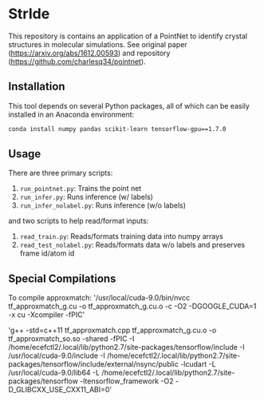 # StrIde

This repository is contains an application of a PointNet to identify crystal structures in molecular simulations. See original paper (https://arxiv.org/abs/1612.00593) and repository (https://github.com/charlesq34/pointnet).

## Installation

This tool depends on several Python packages, all of which can be easily installed in an Anaconda environment:
```bash
conda install numpy pandas scikit-learn tensorflow-gpu==1.7.0
```

## Usage

There are three primary scripts:

1. `run_pointnet.py`: Trains the point net
2. `run_infer.py`: Runs inference (w/ labels)
3. `run_infer_nolabel.py`: Runs inference (w/o labels)

and two scripts to help read/format inputs:

1. `read_train.py`: Reads/formats training data into numpy arrays
2. `read_test_nolabel.py`: Reads/formats data w/o labels and preserves frame id/atom id


## Special Compilations
To compile approxmatch:
'/usr/local/cuda-9.0/bin/nvcc tf_approxmatch_g.cu -o tf_approxmatch_g.cu.o -c -O2 -DGOOGLE_CUDA=1 -x cu -Xcompiler -fPIC'

'g++ -std=c++11 tf_approxmatch.cpp tf_approxmatch_g.cu.o -o tf_approxmatch_so.so -shared -fPIC -I /home/ecefctl2/.local/lib/python2.7/site-packages/tensorflow/include -I /usr/local/cuda-9.0/include -I /home/ecefctl2/.local/lib/python2.7/site-packages/tensorflow/include/external/nsync/public -lcudart -L /usr/local/cuda-9.0/lib64 -L /home/ecefctl2/.local/lib/python2.7/site-packages/tensorflow  -ltensorflow_framework -O2 -D_GLIBCXX_USE_CXX11_ABI=0'

